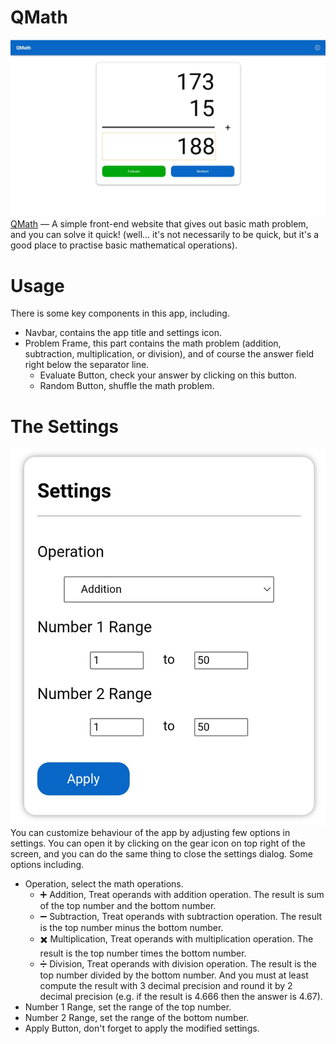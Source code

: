 # QMath

![QMath - Desktop](./img/qmath_desktop.png)
[QMath](https://iwanharyatno.github.io/qmath) — A simple front-end website that gives out basic math problem, and you can solve it quick! (well... it's not necessarily to be quick, but it's a good place to practise basic mathematical operations).

# Usage

There is some key components in this app, including.
- Navbar, contains the app title and settings icon.
- Problem Frame, this part contains the math problem (addition, subtraction, multiplication, or division), and of course the answer field right below the separator line.
    - Evaluate Button, check your answer by clicking on this button.
    - Random Button, shuffle the math problem.

# The Settings

![QMath - Settings](./img/qmath_settings.png)
You can customize behaviour of the app by adjusting few options in settings. You can open it by clicking on the gear icon on top right of the screen, and you can do the same thing to close the settings dialog. Some options including.
- Operation, select the math operations.
    - :heavy_plus_sign: Addition, Treat operands with addition operation. The result is sum of the top number and the bottom number.
    - :heavy_minus_sign: Subtraction, Treat operands with subtraction operation. The result is the top number minus the bottom number.
    - :heavy_multiplication_x: Multiplication, Treat operands with multiplication operation. The result is the top number times the bottom number.
    - :heavy_division_sign: Division, Treat operands with division operation. The result is the top number divided by the bottom number. And you must at least compute the result with 3 decimal precision and round it by 2 decimal precision (e.g. if the result is 4.666 then the answer is 4.67).
- Number 1 Range, set the range of the top number.
- Number 2 Range, set the range of the bottom number.
- Apply Button, don't forget to apply the modified settings.
